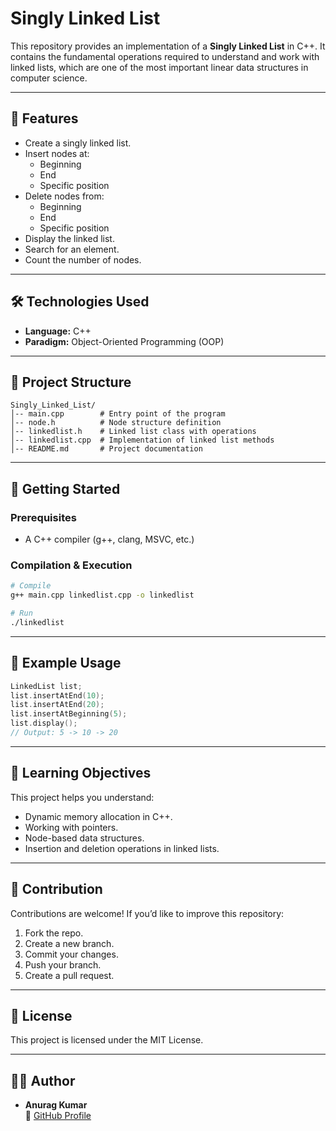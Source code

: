 # Singly Linked List

This repository provides an implementation of a **Singly Linked List** in C++. It contains the fundamental operations required to understand and work with linked lists, which are one of the most important linear data structures in computer science.

---

## 📌 Features
- Create a singly linked list.
- Insert nodes at:
  - Beginning
  - End
  - Specific position
- Delete nodes from:
  - Beginning
  - End
  - Specific position
- Display the linked list.
- Search for an element.
- Count the number of nodes.

---

## 🛠️ Technologies Used
- **Language:** C++
- **Paradigm:** Object-Oriented Programming (OOP)

---

## 📂 Project Structure
```
Singly_Linked_List/
│-- main.cpp        # Entry point of the program
│-- node.h          # Node structure definition
│-- linkedlist.h    # Linked list class with operations
│-- linkedlist.cpp  # Implementation of linked list methods
│-- README.md       # Project documentation
```

---

## 🚀 Getting Started

### Prerequisites
- A C++ compiler (g++, clang, MSVC, etc.)

### Compilation & Execution
```bash
# Compile
g++ main.cpp linkedlist.cpp -o linkedlist

# Run
./linkedlist
```

---

## 📖 Example Usage
```cpp
LinkedList list;
list.insertAtEnd(10);
list.insertAtEnd(20);
list.insertAtBeginning(5);
list.display();
// Output: 5 -> 10 -> 20
```

---

## 🎯 Learning Objectives
This project helps you understand:
- Dynamic memory allocation in C++.
- Working with pointers.
- Node-based data structures.
- Insertion and deletion operations in linked lists.

---

## 🤝 Contribution
Contributions are welcome! If you’d like to improve this repository:
1. Fork the repo.
2. Create a new branch.
3. Commit your changes.
4. Push your branch.
5. Create a pull request.

---

## 📜 License
This project is licensed under the MIT License.

---

## 👨‍💻 Author
- **Anurag Kumar**  
📌 [GitHub Profile](https://github.com/Anurag-k-007)


